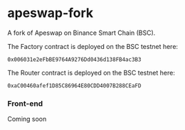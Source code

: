 # apeswap-fork

A fork of Apeswap on Binance Smart Chain (BSC).

The Factory contract is deployed on the BSC testnet here:
```
0x006031e2eFbBE9764A9276Dd0436d138FB4ac3B3
```

The Router contract is deployed on the BSC testnet here:
```
0xaC00460afef1D85C86964E80CDD4007B288CEaFD
```


### Front-end

Coming soon
